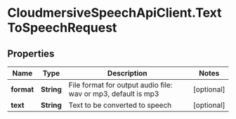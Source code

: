 # CloudmersiveSpeechApiClient.TextToSpeechRequest

## Properties
Name | Type | Description | Notes
------------ | ------------- | ------------- | -------------
**format** | **String** | File format for output audio file: wav or mp3, default is mp3 | [optional] 
**text** | **String** | Text to be converted to speech | [optional] 


